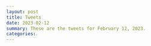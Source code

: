 ```yaml
---
layout: post
title: Tweets
date: 2023-02-12
summary: These are the tweets for February 12, 2023.
categories:
---
```


